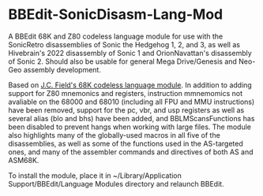 # BBEdit-SonicDisasm-Lang-Mod
 A BBEdit 68K and Z80 codeless language module for use with the SonicRetro disassemblies of Sonic the Hedgehog 1, 2, and 3, as well as Hivebrain's 2022 disassembly of Sonic 1 and OrionNavattan's disassembly of Sonic 2. Should also be usable for general Mega Drive/Genesis and Neo-Geo assembly development.

Based on [J.C. Field's 68K codeless language module](https://gitlab.com/jcfields/bbedit-language-modules). In addition to adding support for Z80 mnemonics and registers, instruction mmnemomics not avaliable on the 68000 and 68010 (including all FPU and MMU instructions) have been removed, support for the pc, vbr, and usp registers as well as several alias (blo and bhs) have been added, and BBLMScansFunctions has been disabled to prevent hangs when working with large files. The module also highlights many of the globally-used macros in all five of the disassemblies, as well as some of the functions used in the AS-targeted ones, and many of the assembler commands and directives of both AS and ASM68K.

To install the module, place it in ~/Library/Application Support/BBEdit/Language Modules directory and relaunch BBEdit.
